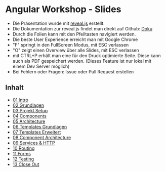 # Angular Workshop - Slides

- Die Präsentation wurde mit [reveal.js](http://lab.hakim.se/reveal-js/) erstellt.
- Die Dokumentation zur reveal.js findet man direkt auf Github: [Doku](https://github.com/hakimel/reveal.js) 
- Durch die Folien kann mit den Pfeiltasten navigiert werden.
- Die beste User Experience erreicht man mit Google Chrome
- "F" springt in den FullScreen Modus, mit ESC verlassen
- "O" zeigt einen Overview über alle Slides, mit ESC verlassen
- mit CTRL+P erhält man eine für den Druck optimierte Seite. Diese kann auch als PDF gespeichert werden. (Dieses Feature ist nur lokal mit einem Dev Server möglich)
- Bei Fehlern oder Fragen: Issue oder Pull Request erstellen

## Inhalt
- [01 Intro](https://baloise.github.io/ws-angular_slides/slides/01_Intro.html)
- [02 Grundlagen](https://baloise.github.io/ws-angular_slides/slides/02_Grundlagen.html)
- [03 Projekt Setup](https://baloise.github.io/ws-angular_slides/slides/03_ProjectSetup.html)
- [04 Components](https://baloise.github.io/ws-angular_slides/slides/04_Components.html)
- [05 Architecture](https://baloise.github.io/ws-angular_slides/slides/05_Architecture.html)
- [06 Templates Grundlagen](https://baloise.github.io/ws-angular_slides/slides/06_Templates_Grundlagen.html)
- [07 Templates Erweitert](https://baloise.github.io/ws-angular_slides/slides/07_Templates_Erweitert.html)
- [08 Component Architecture](https://baloise.github.io/ws-angular_slides/slides/08_Component_Architecture.html)
- [09 Services & HTTP](https://baloise.github.io/ws-angular_slides/slides/09_Services_HTTP.html)
- [10 Routing](https://baloise.github.io/ws-angular_slides/slides/10_Routing.html)
- [11 Forms](https://baloise.github.io/ws-angular_slides/slides/11_Forms.html)
- [12 Testing](https://baloise.github.io/ws-angular_slides/slides/12_Testing.html)
- [13 Close Out](https://baloise.github.io/ws-angular_slides/slides/13_CloseOut.html)
